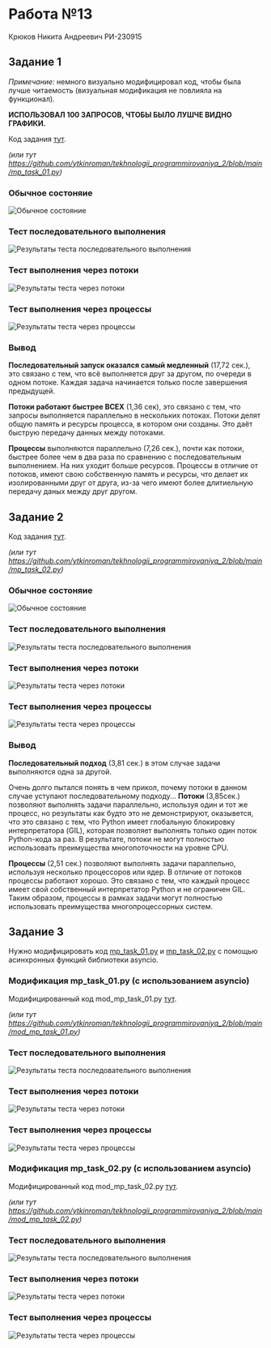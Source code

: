 # Работа №13
Крюков Никита Андреевич РИ-230915


## Задание 1

*Примечание:* немного визуально модифицировал код, чтобы была лучше читаемость (визуальная модификация не повлияла на функционал).

**ИСПОЛЬЗОВАЛ 100 ЗАПРОСОВ, ЧТОБЫ БЫЛО ЛУШЧЕ ВИДНО ГРАФИКИ.**

Код задания [тут](https://github.com/ytkinroman/tekhnologii_programmirovaniya_2/blob/main/mp_task_01.py).

*(или тут https://github.com/ytkinroman/tekhnologii_programmirovaniya_2/blob/main/mp_task_01.py)*


### Обычное состоняие
![Обычное состояние](img/img_01.jpg)


### Тест последовательного выполнения

![Результаты теста последовательного выполнения](img/img_02.jpg)


### Тест выполнения через потоки

![Результаты теста через потоки](img/img_03.jpg)


### Тест выполнения через процессы

![Результаты теста через процессы](img/img_04.jpg)


### Вывод
**Последовательный запуск оказался самый медленный** (17,72 сек.), это связано с тем, что всё выполняется друг за другом, по очереди в одном потоке. Каждая задача начинается только после завершения предыдущей.


**Потоки работают быстрее ВСЕХ** (1,36 сек), это связано с тем, что запросы выполняется параллельно в нескольких потоках. Потоки делят общую память и ресурсы процесса, в котором они созданы. Это даёт быструю передачу данных между потоками.


**Процессы** выполняются параллельно (7,26 сек.), почти как потоки, быстрее более чем в два раза по сравнению с последовательным выполнением. На них уходит больше ресурсов. Процессы в отличие от потоков, имеют свою собственную память и ресурсы, что делает их изолированными друг от друга, из-за чего имеют более длитиельную передачу даных между друг другом.





## Задание 2
Код задания [тут](https://github.com/ytkinroman/tekhnologii_programmirovaniya_2/blob/main/mp_task_02.py).

*(или тут https://github.com/ytkinroman/tekhnologii_programmirovaniya_2/blob/main/mp_task_02.py)*



### Обычное состоняие
![Обычное состояние](img/img_05.jpg)



### Тест последовательного выполнения

![Результаты теста последовательного выполнения](img/img_06.jpg)



### Тест выполнения через потоки

![Результаты теста через потоки](img/img_07.jpg)



### Тест выполнения через процессы

![Результаты теста через процессы](img/img_08.jpg)



### Вывод
**Последовательный подход** (3,81 сек.) в этом случае задачи выполняются одна за другой.

Очень долго пытался понять в чем прикол, почему потоки в данном случае уступают последовательному подходу...
**Потоки** (3,85сек.) позволяют выполнять задачи параллельно, используя один и тот же процесс, но результаты как будто это не демонстрируют, оказывется, что это связано с тем, что Python имеет глобальную блокировку интерпретатора (GIL), которая позволяет выполнять только один поток Python-кода за раз. В результате, потоки не могут полностью использовать преимущества многопоточности на уровне CPU.

**Процессы** (2,51 сек.) позволяют выполнять задачи параллельно, используя несколько процессоров или ядер. В отличие от потоков процессы работают хорошо. Это связано с тем, что каждый процесс имеет свой собственный интерпретатор Python и не ограничен GIL. Таким образом, процессы в рамках задачи могут полностью использовать преимущества многопроцессорных систем.




## Задание 3
Нужно модифицировать код [mp_task_01.py](https://github.com/ytkinroman/tekhnologii_programmirovaniya_2/blob/main/mp_task_01.py) и [mp_task_02.py](https://github.com/ytkinroman/tekhnologii_programmirovaniya_2/blob/main/mp_task_02.py) с помощью асинхронных функций библиотеки asyncio.


### Модификация mp_task_01.py (с использованием asyncio)
Модифицированный код mod_mp_task_01.py [тут](https://github.com/ytkinroman/tekhnologii_programmirovaniya_2/blob/main/mod_mp_task_01.py).

*(или тут https://github.com/ytkinroman/tekhnologii_programmirovaniya_2/blob/main/mod_mp_task_01.py)*


### Тест последовательного выполнения

![Результаты теста последовательного выполнения](img/img_09.jpg)



### Тест выполнения через потоки

![Результаты теста через потоки](img/img_10.jpg)



### Тест выполнения через процессы

![Результаты теста через процессы](img/img_11.jpg)



### Модификация mp_task_02.py (с использованием asyncio)
Модифицированный код mod_mp_task_02.py [тут](https://github.com/ytkinroman/tekhnologii_programmirovaniya_2/blob/main/mod_mp_task_02.py).

*(или тут https://github.com/ytkinroman/tekhnologii_programmirovaniya_2/blob/main/mod_mp_task_02.py)*


### Тест последовательного выполнения

![Результаты теста последовательного выполнения](img/img_12.jpg)



### Тест выполнения через потоки

![Результаты теста через потоки](img/img_13.jpg)



### Тест выполнения через процессы

![Результаты теста через процессы](img/img_14.jpg)
